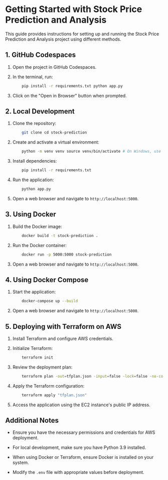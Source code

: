 # Getting Started with Stock Price Prediction and Analysis

This guide provides instructions for setting up and running the Stock Price Prediction and Analysis project using different methods.

## 1. GitHub Codespaces

1. Open the project in GitHub Codespaces.

2. In the terminal, run:

    ```bash
        pip install -r requirements.txt python app.py
    ```

3. Click on the "Open in Browser" button when prompted.

## 2. Local Development

1. Clone the repository:

    ```bash
        git clone cd stock-prediction
    ```

2. Create and activate a virtual environment:

    ```bash
        python -m venv venv source venv/bin/activate # On Windows, use venv\Scripts\activate
    ```

3. Install dependencies:

    ```bash
        pip install -r requirements.txt
    ```

4. Run the application:

    ```bash
        python app.py
    ```

5. Open a web browser and navigate to `http://localhost:5000`.

## 3. Using Docker

1. Build the Docker image:

    ```bash
        docker build -t stock-prediction .
    ```

2. Run the Docker container:

    ```bash
        docker run -p 5000:5000 stock-prediction
    ```

3. Open a web browser and navigate to `http://localhost:5000`.

## 4. Using Docker Compose

1. Start the application:

    ```bash
        docker-compose up --build
    ```

2. Open a web browser and navigate to `http://localhost:5000`.

## 5. Deploying with Terraform on AWS

1. Install Terraform and configure AWS credentials.

2. Initialize Terraform:

    ```bash
        terraform init
    ```

3. Review the deployment plan:

    ```bash
        terraform plan -out=tfplan.json -input=false -lock=false -no-color -detailed-exitcode
    ```

4. Apply the Terraform configuration:

    ```bash
        terraform apply "tfplan.json"
    ```

5. Access the application using the EC2 instance's public IP address.

## Additional Notes

- Ensure you have the necessary permissions and credentials for AWS deployment.

- For local development, make sure you have Python 3.9 installed.

- When using Docker or Terraform, ensure Docker is installed on your system.

- Modify the `.env` file with appropriate values before deployment.
